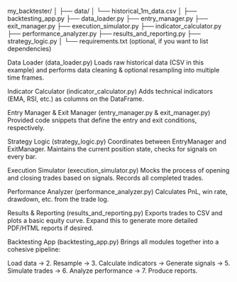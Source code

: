 my_backtester/
│
├── data/
│   └── historical_1m_data.csv
│
├── backtesting_app.py
├── data_loader.py
├── entry_manager.py
├── exit_manager.py
├── execution_simulator.py
├── indicator_calculator.py
├── performance_analyzer.py
├── results_and_reporting.py
├── strategy_logic.py
│
└── requirements.txt   (optional, if you want to list dependencies)

Data Loader (data_loader.py)
Loads raw historical data (CSV in this example) and performs data cleaning & optional resampling into multiple time frames.

Indicator Calculator (indicator_calculator.py)
Adds technical indicators (EMA, RSI, etc.) as columns on the DataFrame.

Entry Manager & Exit Manager (entry_manager.py & exit_manager.py)
Provided code snippets that define the entry and exit conditions, respectively.

Strategy Logic (strategy_logic.py)
Coordinates between EntryManager and ExitManager. Maintains the current position state, checks for signals on every bar.

Execution Simulator (execution_simulator.py)
Mocks the process of opening and closing trades based on signals. Records all completed trades.

Performance Analyzer (performance_analyzer.py)
Calculates PnL, win rate, drawdown, etc. from the trade log.

Results & Reporting (results_and_reporting.py)
Exports trades to CSV and plots a basic equity curve. Expand this to generate more detailed PDF/HTML reports if desired.

Backtesting App (backtesting_app.py)
Brings all modules together into a cohesive pipeline:

Load data → 2. Resample → 3. Calculate indicators →
Generate signals → 5. Simulate trades → 6. Analyze performance → 7. Produce reports.
